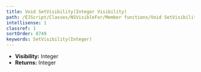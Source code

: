 ```yaml
---
title: Void SetVisibility(Integer Visibility)
path: /EJScript/Classes/NSVisibleFor/Member functions/Void SetVisibility(Integer p_0)
intellisense: 1
classref: 1
sortOrder: 8749
keywords: SetVisibility(Integer)
---
```



* **Visibility:** Integer
* **Returns:** Integer


